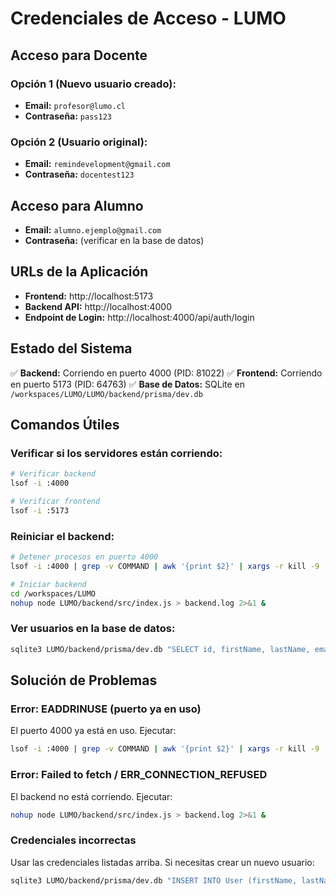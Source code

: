 # Credenciales de Acceso - LUMO

## Acceso para Docente

### Opción 1 (Nuevo usuario creado):
- **Email:** `profesor@lumo.cl`
- **Contraseña:** `pass123`

### Opción 2 (Usuario original):
- **Email:** `remindevelopment@gmail.com`
- **Contraseña:** `docentest123`

## Acceso para Alumno

- **Email:** `alumno.ejemplo@gmail.com`
- **Contraseña:** (verificar en la base de datos)

## URLs de la Aplicación

- **Frontend:** http://localhost:5173
- **Backend API:** http://localhost:4000
- **Endpoint de Login:** http://localhost:4000/api/auth/login

## Estado del Sistema

✅ **Backend:** Corriendo en puerto 4000 (PID: 81022)
✅ **Frontend:** Corriendo en puerto 5173 (PID: 64763)
✅ **Base de Datos:** SQLite en `/workspaces/LUMO/LUMO/backend/prisma/dev.db`

## Comandos Útiles

### Verificar si los servidores están corriendo:
```bash
# Verificar backend
lsof -i :4000

# Verificar frontend
lsof -i :5173
```

### Reiniciar el backend:
```bash
# Detener procesos en puerto 4000
lsof -i :4000 | grep -v COMMAND | awk '{print $2}' | xargs -r kill -9

# Iniciar backend
cd /workspaces/LUMO
nohup node LUMO/backend/src/index.js > backend.log 2>&1 &
```

### Ver usuarios en la base de datos:
```bash
sqlite3 LUMO/backend/prisma/dev.db "SELECT id, firstName, lastName, email, role FROM User;"
```

## Solución de Problemas

### Error: EADDRINUSE (puerto ya en uso)
El puerto 4000 ya está en uso. Ejecutar:
```bash
lsof -i :4000 | grep -v COMMAND | awk '{print $2}' | xargs -r kill -9
```

### Error: Failed to fetch / ERR_CONNECTION_REFUSED
El backend no está corriendo. Ejecutar:
```bash
nohup node LUMO/backend/src/index.js > backend.log 2>&1 &
```

### Credenciales incorrectas
Usar las credenciales listadas arriba. Si necesitas crear un nuevo usuario:
```bash
sqlite3 LUMO/backend/prisma/dev.db "INSERT INTO User (firstName, lastName, name, role, email, password, xp, level, lastActivity, createdAt) VALUES ('Nombre', 'Apellido', 'Nombre Completo', 'docente', 'email@ejemplo.com', 'contraseña', 0, 1, datetime('now'), datetime('now'));"
```
